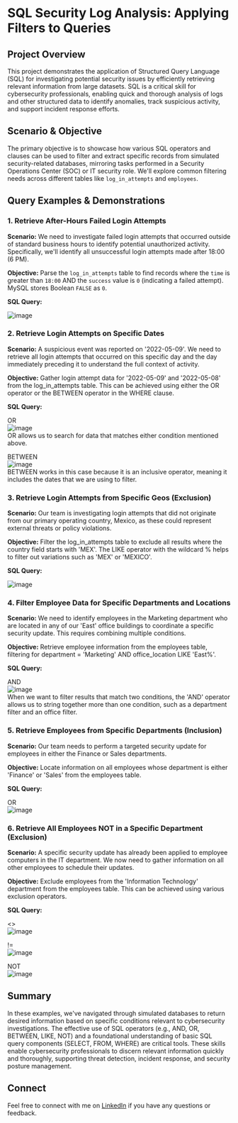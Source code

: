 # SQL Security Log Analysis: Applying Filters to Queries

## Project Overview

This project demonstrates the application of Structured Query Language (SQL) for investigating potential security issues by efficiently retrieving relevant information from large datasets. SQL is a critical skill for cybersecurity professionals, enabling quick and thorough analysis of logs and other structured data to identify anomalies, track suspicious activity, and support incident response efforts.

## Scenario & Objective

The primary objective is to showcase how various SQL operators and clauses can be used to filter and extract specific records from simulated security-related databases, mirroring tasks performed in a Security Operations Center (SOC) or IT security role. We'll explore common filtering needs across different tables like `log_in_attempts` and `employees`.

## Query Examples & Demonstrations

### 1. Retrieve After-Hours Failed Login Attempts

**Scenario:** We need to investigate failed login attempts that occurred outside of standard business hours to identify potential unauthorized activity. Specifically, we'll identify all unsuccessful login attempts made after 18:00 (6 PM).

**Objective:** Parse the `log_in_attempts` table to find records where the `time` is greater than `18:00` AND the `success` value is `0` (indicating a failed attempt). MySQL stores Boolean `FALSE` as `0`.

**SQL Query:**

![image](https://github.com/user-attachments/assets/8055052f-f984-47de-b04e-4bf1ac0ae03c)


### 2. Retrieve Login Attempts on Specific Dates

**Scenario:** A suspicious event was reported on '2022-05-09'. We need to retrieve all login attempts that occurred on this specific day and the day immediately preceding it to understand the full context of activity.

**Objective:** Gather login attempt data for '2022-05-09' and '2022-05-08' from the log_in_attempts table. This can be achieved using either the OR operator or the BETWEEN operator in the WHERE clause.

**SQL Query:**

OR  
![image](https://github.com/user-attachments/assets/b68b4c39-06b5-40b1-956a-8debe7df4368)  
OR allows us to search for data that matches either condition mentioned above.

BETWEEN  
![image](https://github.com/user-attachments/assets/efc08d97-cc56-43ad-a088-9a9d3c96e2a9)  
BETWEEN works in this case because it is an inclusive operator, meaning it includes the dates that we are using to filter. 

### 3. Retrieve Login Attempts from Specific Geos (Exclusion)

**Scenario:** Our team is investigating login attempts that did not originate from our primary operating country, Mexico, as these could represent external threats or policy violations.

**Objective:** Filter the log_in_attempts table to exclude all results where the country field starts with 'MEX'. The LIKE operator with the wildcard % helps to filter out variations such as 'MEX' or 'MEXICO'.

**SQL Query:**

![image](https://github.com/user-attachments/assets/c49f2ff8-4f3c-4002-b6ac-1f85a464c6d7)

### 4. Filter Employee Data for Specific Departments and Locations

**Scenario:** We need to identify employees in the Marketing department who are located in any of our 'East' office buildings to coordinate a specific security update. This requires combining multiple conditions.

**Objective:** Retrieve employee information from the employees table, filtering for department = 'Marketing' AND office_location LIKE 'East%'.

**SQL Query:**

AND  
![image](https://github.com/user-attachments/assets/df700e17-1674-497a-b7ea-8184e0f3e426)  
When we want to filter results that match two conditions, the 'AND' operator allows us to string together more than one condition, such as a department filter and an office filter.

### 5. Retrieve Employees from Specific Departments (Inclusion)

**Scenario:** Our team needs to perform a targeted security update for employees in either the Finance or Sales departments.

**Objective:** Locate information on all employees whose department is either 'Finance' or 'Sales' from the employees table.

**SQL Query:**

OR  
![image](https://github.com/user-attachments/assets/7e42d8f1-ef97-4b60-9952-a5c4d12e24f2)

### 6. Retrieve All Employees NOT in a Specific Department (Exclusion)

**Scenario:** A specific security update has already been applied to employee computers in the IT department. We now need to gather information on all other employees to schedule their updates.

**Objective:** Exclude employees from the 'Information Technology' department from the employees table. This can be achieved using various exclusion operators.

**SQL Query:**

<>  
![image](https://github.com/user-attachments/assets/58b93a5d-bd0c-4f23-8bed-3cf444b5055a)

!=  
![image](https://github.com/user-attachments/assets/65ee8220-cc57-4d67-9456-d16bbd04a9c7)

NOT  
![image](https://github.com/user-attachments/assets/a9734ddd-e56b-47e0-bb50-ecdc6d56fa7a)

## Summary

In these examples, we've navigated through simulated databases to return desired information based on specific conditions relevant to cybersecurity investigations. The effective use of SQL operators (e.g., AND, OR, BETWEEN, LIKE, NOT) and a foundational understanding of basic SQL query components (SELECT, FROM, WHERE) are critical tools. These skills enable cybersecurity professionals to discern relevant information quickly and thoroughly, supporting threat detection, incident response, and security posture management.

## Connect

Feel free to connect with me on [LinkedIn](https://www.linkedin.com/in/ezra-park-779325330/) if you have any questions or feedback.
